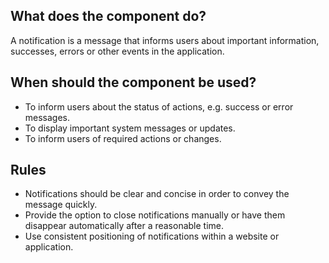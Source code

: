 
## What does the component do?
A notification is a message that informs users about important information, successes, errors or other events in the application.

## When should the component be used?
* To inform users about the status of actions, e.g. success or error messages.
* To display important system messages or updates.
* To inform users of required actions or changes.

## Rules
* Notifications should be clear and concise in order to convey the message quickly.
* Provide the option to close notifications manually or have them disappear automatically after a reasonable time.
* Use consistent positioning of notifications within a website or application.
